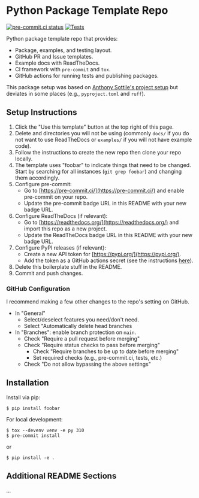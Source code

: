 # Python Package Template Repo

<!-- REPLACE THE FOLLOWING LINKS WITH THE CORRECT ONES
- pre-commit.ci badge can be found on pre-commit.ci after you enable precommit for you repo.
- RTDs badge can be found on readthedocs.org after enabling RTD for your repo.
-->
[![pre-commit.ci status](https://results.pre-commit.ci/badge/github/gpauloski/python-template/main.svg)](https://results.pre-commit.ci/latest/github/gpauloski/python-template/main)
[![Tests](https://github.com/gpauloski/python-template/actions/workflows/tests.yml/badge.svg)](https://github.com/gpauloski/python-template/actions)
<!--
[![Docs](https://readthedocs.org/projects/foobar/badge/?version=latest)](https://foobar.readthedocs.io/en/latest/?badge=latest)
-->

Python package template repo that provides:
- Package, examples, and testing layout.
- GitHub PR and Issue templates.
- Example docs with ReadTheDocs.
- CI framework with `pre-commit` and `tox`.
- GitHub actions for running tests and publishing packages.

This package setup was based on [Anthony Sottile's project setup](https://www.youtube.com/watch?v=q8DkatMZvUs&list=PLWBKAf81pmOaP9naRiNAqug6EBnkPakvY) but deviates in some places (e.g., `pyproject.toml` and `ruff`).

## Setup Instructions

1. Click the "Use this template" button at the top right of this page.
2. Delete and directories you will not be using (commonly `docs/` if you do not want to use ReadTheDocs or `examples/` if you will not have example code).
3. Follow the instructions to create the new repo then clone your repo locally.
4. The template uses "foobar" to indicate things that need to be changed.
   Start by searching for all instances (`git grep foobar`) and changing them accordingly.
5. Configure pre-commit:
   - Go to [https://pre-commit.ci/](https://pre-commit.ci/) and enable pre-commit on your repo.
   - Update the pre-commit badge URL in this README with your new badge URL.
6. Configure ReadTheDocs (if relevant):
   - Go to [https://readthedocs.org/](https://readthedocs.org/) and import this repo as a new project.
   - Update the ReadTheDocs badge URL in this README with your new badge URL.
7. Configure PyPI releases (if relevant):
   - Create a new API token for [https://pypi.org/](https://pypi.org/).
   - Add the token as a GitHub actions secret (see the instructions [here](https://github.com/pypa/gh-action-pypi-publish)).
8. Delete this boilerplate stuff in the README.
9. Commit and push changes.

### GitHub Configuration

I recommend making a few other changes to the repo's setting on GitHub.
- In "General"
  - Select/deselect features you need/don't need.
  - Select "Automatically delete head branches
- In "Branches": enable branch protection on `main`.
  - Check "Require a pull request before merging"
  - Check "Require status checks to pass before merging"
    - Check "Require branches to be up to date before merging"
    - Set required checks (e.g., pre-commit.ci, tests, etc.)
  - Check "Do not allow bypassing the above settings"

## Installation

Install via pip:
```
$ pip install foobar
```

For local development:
```
$ tox --devenv venv -e py 310
$ pre-commit install
```
or
```
$ pip install -e .
```

## Additional README Sections

...
